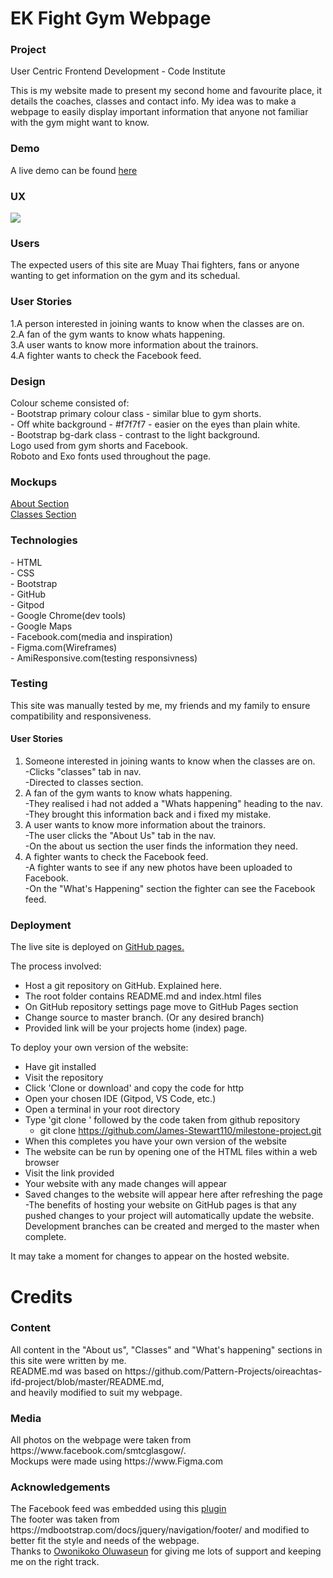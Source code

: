 <h1>EK Fight Gym Webpage</h1>
<h3>Project</h3> User Centric Frontend Development - Code Institute

This is my website made to present my second home and favourite place, it details the coaches, classes and contact info.
My idea was to make a webpage to easily display important information that anyone not familiar with the gym 
might want to know.

<h3>Demo</h3>
A live demo can be found <a href="https://james-stewart110.github.io/milestone-project/">here</a>

<h3>UX</h3>
<img src="https://github.com/James-Stewart110/milestone-project/blob/master/mockups/ux-image-2.png">

<h3>Users</h3>
The expected users of this site are Muay Thai fighters, fans or anyone wanting to get information on
the gym and its schedual.

<h3>User Stories</h3>
1.A person interested in joining wants to know when the classes are on.<br>
2.A fan of the gym wants to know whats happening.<br>
3.A user wants to know more information about the trainors.<br>
4.A fighter wants to check the Facebook feed.<br>

<h3>Design</h3>
Colour scheme consisted of:<br>
 - Bootstrap primary colour class - similar blue to gym shorts.<br>
 - Off white background - #f7f7f7 - easier on the eyes than plain white.<br>
 - Bootstrap bg-dark class - contrast to the light background.<br>
Logo used from gym shorts and Facebook.<br>
Roboto and Exo fonts used throughout the page.<br>

<h3>Mockups</h3>
<a href="https://www.figma.com/file/mfFqI6RbIO5u7GqHcGhVII/Untitled?node-id=0%3A1" target="_blank">About Section</a><br>
<a href="https://www.figma.com/file/mfFqI6RbIO5u7GqHcGhVII/Untitled?node-id=2%3A7" target="_blank">Classes Section</a><br>

<h3>Technologies</h3>
- HTML<br>
- CSS<br>
- Bootstrap<br>
- GitHub<br>
- Gitpod<br>
- Google Chrome(dev tools)<br>
- Google Maps<br>
- Facebook.com(media and inspiration)<br>
- Figma.com(Wireframes)<br>
- AmiResponsive.com(testing responsivness)<br>

<h3>Testing</h3>
This site was manually tested by me, my friends and my family to ensure compatibility and responsiveness.
<h4>User Stories</h4>
<ol>
  <li>Someone interested in joining wants to know when the classes are on.<br>
  -Clicks "classes" tab in nav.<br>
  -Directed to classes section.
  </li>
  <li>A fan of the gym wants to know whats happening.<br>
  -They realised i had not added a "Whats happening" heading to the nav.<br>
  -They brought this information back and i fixed my mistake.
  </li>
  <li>A user wants to know more information about the trainors.<br>
  -The user clicks the "About Us" tab in the nav.<br>
  -On the about us section the user finds the information they need.<br>
  </li>
  <li>A fighter wants to check the Facebook feed.<br>
  -A fighter wants to see if any new photos have been uploaded to Facebook.<br>
  -On the "What's Happening" section the fighter can see the Facebook feed.<br>
  </li>
</ol>

<h3>Deployment</h3>
The live site is deployed on <a href="https://james-stewart110.github.io/milestone-project/">GitHub pages.</a>

The process involved:

- Host a git repository on GitHub. Explained here.<br>
- The root folder contains README.md and index.html files<br>
- On GitHub repository settings page move to GitHub Pages section<br>
- Change source to master branch. (Or any desired branch)<br>
- Provided link will be your projects home (index) page.<br>

To deploy your own version of the website:<br>

- Have git installed<br>
- Visit the repository<br>
- Click 'Clone or download' and copy the code for http<br>
- Open your chosen IDE (Gitpod, VS Code, etc.)<br>
- Open a terminal in your root directory<br>
- Type 'git clone ' followed by the code taken from github repository<br>
  - git clone https://github.com/James-Stewart110/milestone-project.git<br>
- When this completes you have your own version of the website<br>
- The website can be run by opening one of the HTML files within a web browser<br>
- Visit the link provided<br>
- Your website with any made changes will appear<br>
- Saved changes to the website will appear here after refreshing the page<br>
 -The benefits of hosting your website on GitHub pages is that any pushed changes to your project will automatically update the website. Development branches can be created and merged to the master when complete.<br>

It may take a moment for changes to appear on the hosted website.<br>

<h1>Credits</h1>
<h3>Content</h3>
All content in the "About us", "Classes" and "What's happening" sections in this site were written by me.<br>
README.md was based on https://github.com/Pattern-Projects/oireachtas-ifd-project/blob/master/README.md,<br>
and heavily modified to suit my webpage.

<h3>Media</h3>
All photos on the webpage were taken from https://www.facebook.com/smtcglasgow/.<br>
Mockups were made using https://www.Figma.com<br>

<h3>Acknowledgements</h3>
The Facebook feed was embedded using this <a href="https://developers.facebook.com/docs/plugins/page-plugin/">plugin</a><br>
The footer was taken from https://mdbootstrap.com/docs/jquery/navigation/footer/ and modified to better fit the 
style and needs of the webpage.<br>
Thanks to <a href="https://www.linkedin.com/in/oluwaseun-owonikoko-190318135/" target="_blank">Owonikoko Oluwaseun</a> for giving me lots of support and keeping me on the right track.

